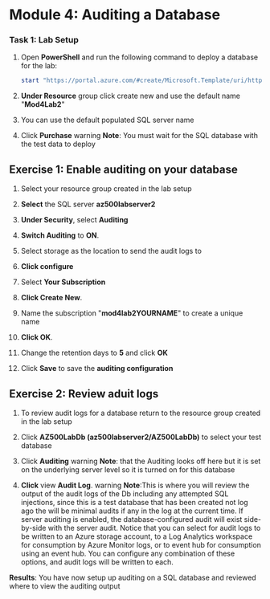 

# Module 4: Auditing a Database

### Task 1: Lab Setup

1.  Open **PowerShell** and run the following command to deploy a database for the lab:

     ```powershell
    start "https://portal.azure.com/#create/Microsoft.Template/uri/https%3A%2F%2Fraw.githubusercontent.com%2FMicrosoftLearning%2FAZ-500-Azure-Security%2Fmaster%2FAllfiles%2FLabs%2FMod4_Lab02%2Fazuredeploy.json" 
     ```

1.  **Under Resource** group click create new and use the default name "**Mod4Lab2**"

1.  You can use the default populated SQL server name

1.  Click **Purchase**
warning
**Note**: You must wait for the SQL database with the test data to deploy



## Exercise 1: Enable auditing on your database

1.  Select your resource group created in the lab setup

1.  **Select** the SQL server **az500labserver2**

1.  **Under Security**, select **Auditing**

1.  **Switch Auditing** to **ON**.

1.  Select storage as the location to send the audit logs to

1.  **Click configure**

1.  Select **Your Subscription**

1.  **Click Create New**.

1.  Name the subscription "**mod4lab2YOURNAME**" to create a unique name

1.  **Click OK**.

1.  Change the retention days to **5** and click **OK** 

1.  Click **Save** to save the **auditing configuration**

## Exercise 2: Review aduit logs

1.  To review audit logs for a database return to the resource group created in the lab setup

1.  Click **AZ500LabDb (az500labserver2/AZ500LabDb)** to select your test database

1.  Click **Auditing**
warning
**Note**: that the Auditing looks off here but it is set on the underlying server level so it is turned on for this database


1.  **Click** view **Audit Log**.
warning
**Note**:This is where you will review the output of the audit logs of the Db including any attempted SQL injections, since this is a test database that has been created not log ago the will be minimal audits if any in the log at the current time.
If server auditing is enabled, the database-configured audit will exist side-by-side with the server audit.
Notice that you can select for audit logs to be written to an Azure storage account, to a Log Analytics workspace for consumption by Azure Monitor logs, or to event hub for consumption using an event hub. You can configure any combination of these options, and audit logs will be written to each.



**Results**: You have now setup up auditing on a SQL database and reviewed where to view the auditing output
